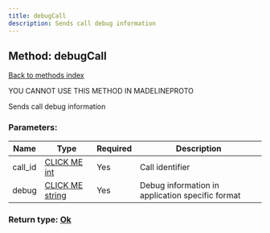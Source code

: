 ```yaml
---
title: debugCall
description: Sends call debug information
---
```

## Method: debugCall  
[Back to methods index](index.md)


YOU CANNOT USE THIS METHOD IN MADELINEPROTO


Sends call debug information

### Parameters:

| Name     |    Type       | Required | Description |
|----------|---------------|----------|-------------|
|call\_id|[CLICK ME int](../types/int.md) | Yes|Call identifier|
|debug|[CLICK ME string](../types/string.md) | Yes|Debug information in application specific format|


### Return type: [Ok](../types/Ok.md)


